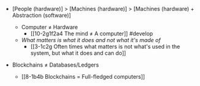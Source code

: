 - [People (hardware)] > [Machines (hardware)] > [Machines (hardware) + Abstraction (software)]
	- Computer ≠ Hardware
		- [[10-2g1f2a4 The mind ≠ A computer]] #develop 
	- *What matters is what it does and not what it's made of*
		- [[3-1c2g Often times what matters is not what's used in the system, but what it does and can do]]

- Blockchains ≠ Databases/Ledgers
	- [[8-1b4b Blockchains = Full-fledged computers]]